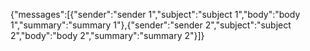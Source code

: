 {"messages":[{"sender":"sender 1","subject":"subject 1","body":"body 1","summary":"summary 1"},{"sender":"sender 2","subject":"subject 2","body":"body 2","summary":"summary 2"}]}